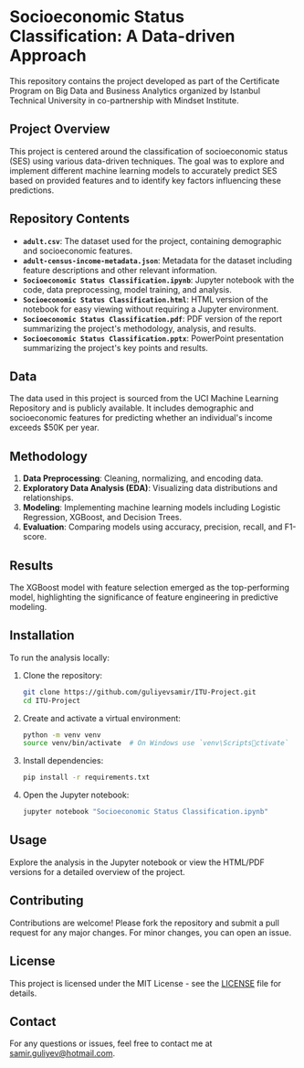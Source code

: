 # Socioeconomic Status Classification: A Data-driven Approach

This repository contains the project developed as part of the Certificate Program on Big Data and Business Analytics organized by Istanbul Technical University in co-partnership with Mindset Institute.

## Project Overview

This project is centered around the classification of socioeconomic status (SES) using various data-driven techniques. The goal was to explore and implement different machine learning models to accurately predict SES based on provided features and to identify key factors influencing these predictions.

## Repository Contents

- **`adult.csv`**: The dataset used for the project, containing demographic and socioeconomic features.
- **`adult-census-income-metadata.json`**: Metadata for the dataset including feature descriptions and other relevant information.
- **`Socioeconomic Status Classification.ipynb`**: Jupyter notebook with the code, data preprocessing, model training, and analysis.
- **`Socioeconomic Status Classification.html`**: HTML version of the notebook for easy viewing without requiring a Jupyter environment.
- **`Socioeconomic Status Classification.pdf`**: PDF version of the report summarizing the project's methodology, analysis, and results.
- **`Socioeconomic Status Classification.pptx`**: PowerPoint presentation summarizing the project's key points and results.

## Data

The data used in this project is sourced from the UCI Machine Learning Repository and is publicly available. It includes demographic and socioeconomic features for predicting whether an individual's income exceeds $50K per year.

## Methodology

1. **Data Preprocessing**: Cleaning, normalizing, and encoding data.
2. **Exploratory Data Analysis (EDA)**: Visualizing data distributions and relationships.
3. **Modeling**: Implementing machine learning models including Logistic Regression, XGBoost, and Decision Trees.
4. **Evaluation**: Comparing models using accuracy, precision, recall, and F1-score.

## Results

The XGBoost model with feature selection emerged as the top-performing model, highlighting the significance of feature engineering in predictive modeling.

## Installation

To run the analysis locally:

1. Clone the repository:
   ```bash
   git clone https://github.com/guliyevsamir/ITU-Project.git
   cd ITU-Project
   ```
2. Create and activate a virtual environment:
   ```bash
   python -m venv venv
   source venv/bin/activate  # On Windows use `venv\Scriptsctivate`
   ```
3. Install dependencies:
   ```bash
   pip install -r requirements.txt
   ```
4. Open the Jupyter notebook:
   ```bash
   jupyter notebook "Socioeconomic Status Classification.ipynb"
   ```

## Usage

Explore the analysis in the Jupyter notebook or view the HTML/PDF versions for a detailed overview of the project.

## Contributing

Contributions are welcome! Please fork the repository and submit a pull request for any major changes. For minor changes, you can open an issue.

## License

This project is licensed under the MIT License - see the [LICENSE](LICENSE) file for details.

## Contact

For any questions or issues, feel free to contact me at samir.guliyev@hotmail.com.
